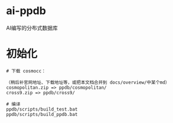 # ai-ppdb

AI编写的分布式数据库

# 初始化

```
# 下载 cosmocc：

（稍后补官网地址、下载地址等，或把本文档合并到 docs/overview/中某个md）
cosmopolitan.zip => ppdb/cosmopolitan/
cross9.zip => ppdb/cross9/

# 编译
ppdb/scripts/build_test.bat
ppdb/scripts/build_ppdb.bat

```

